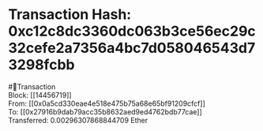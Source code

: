 
Transaction Hash: 0xc12c8dc3360dc063b3ce56ec29c32cefe2a7356a4bc7d058046543d73298fcbb
====================================================================================
  
#💸Transaction  
Block: [[14456719]]  
From: [[0x0a5cd330eae4e518e475b75a68e65bf91209cfcf]]  
To: [[0x27916b9dab79acc35b8632aed9ed4762bdb77cae]]  
Transferred: 0.00296307868844709 Ether